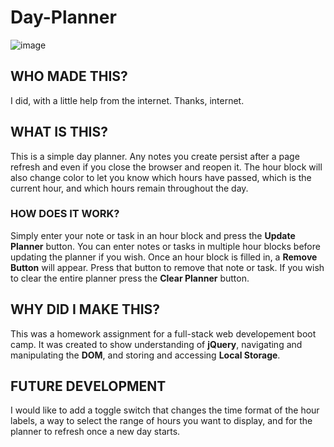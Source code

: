 # Day-Planner

![image](.assets\images\sunrise-gradient-purple-orange-red-sky_3442-6.jpg)

## WHO MADE THIS?

I did, with a little help from the internet. Thanks, internet.

## WHAT IS THIS?

This is a simple day planner. Any notes you create persist after a page refresh and even if you close the browser and reopen it. The hour block will also change color to let you know which hours have passed, which is the current hour, and which hours remain throughout the day.

### HOW DOES IT WORK?

Simply enter your note or task in an hour block and press the __Update Planner__ button. You can enter notes or tasks in multiple hour blocks before updating the planner if you wish. Once an hour block is filled in, a __Remove Button__ will appear. Press that button to remove that note or task. If you wish to clear the entire planner press the __Clear Planner__ button.

## WHY DID I MAKE THIS?

This was a homework assignment for a full-stack web developement boot camp. It was created to show understanding of __jQuery__, navigating and manipulating the __DOM__, and storing and accessing __Local Storage__.

## FUTURE DEVELOPMENT

I would like to add a toggle switch that changes the time format of the hour labels, a way to select the range of hours you want to display, and for the planner to refresh once a new day starts.